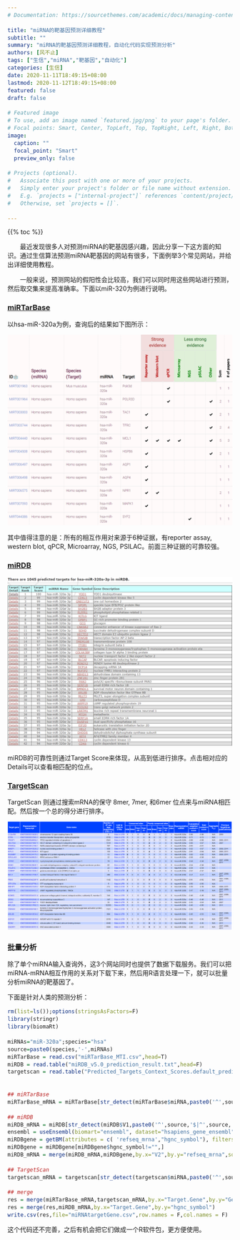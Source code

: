 ```yaml
---
# Documentation: https://sourcethemes.com/academic/docs/managing-content/

title: "miRNA的靶基因预测详细教程"
subtitle: ""
summary: "miRNA的靶基因预测详细教程，自动化代码实现预测分析"
authors: [风不止]
tags: ["生信","miRNA","靶基因","自动化"]
categories: [生信]
date: 2020-11-11T18:49:15+08:00
lastmod: 2020-11-12T18:49:15+08:00
featured: false
draft: false

# Featured image
# To use, add an image named `featured.jpg/png` to your page's folder.
# Focal points: Smart, Center, TopLeft, Top, TopRight, Left, Right, BottomLeft, Bottom, BottomRight.
image:
  caption: ""
  focal_point: "Smart"
  preview_only: false

# Projects (optional).
#   Associate this post with one or more of your projects.
#   Simply enter your project's folder or file name without extension.
#   E.g. `projects = ["internal-project"]` references `content/project/deep-learning/index.md`.
#   Otherwise, set `projects = []`.

---
```


{{% toc %}}

　　最近发现很多人对预测miRNA的靶基因感兴趣，因此分享一下这方面的知识。通过生信算法预测miRNA靶基因的网站有很多，下面例举3个常见网站，并给出详细使用教程。

　　一般来说，预测网站的假阳性会比较高，我们可以同时用这些网站进行预测，然后取交集来提高准确率。下面以miR-320为例进行说明。

### [miRTarBase](http://mirtarbase.cuhk.edu.cn/php/index.php)

以hsa-miR-320a为例，查询后的结果如下图所示：

![miRTarBase例子](20201112210815.png)

其中值得注意的是：所有的相互作用对来源于6种证据，有reporter assay, western blot, qPCR, Microarray, NGS, PSILAC。前面三种证据的可靠较强。



### [miRDB](http://www.mirdb.org/index.html)

![miRDB例子](20201112211031.png)

miRDB的可靠性则通过Target Score来体现，从高到低进行排序。点击相对应的Details可以查看相匹配的位点。



### [TargetScan](http://www.targetscan.org/vert_72/)

TargetScan 则通过搜索mRNA的保守 8mer, 7mer, 和6mer 位点来与miRNA相匹配。然后按一个总的得分进行排序。

![TargetScan例子](20201112083335140.png)



### 批量分析

除了单个miRNA输入查询外，这3个网站同时也提供了数据下载服务。我们可以把miRNA-mRNA相互作用的关系对下载下来，然后用R语言处理一下，就可以批量分析miRNA的靶基因了。

下面是针对人类的预测分析：

```R
rm(list=ls());options(stringsAsFactors=F)
library(stringr)
library(biomaRt)

miRNAs="miR-320a";species="hsa"
source=paste0(species,'-',miRNAs)
miRTarBase = read.csv("miRTarBase_MTI.csv",head=T)
miRDB = read.table("miRDB_v5.0_prediction_result.txt",head=F)
targetscan = read.table("Predicted_Targets_Context_Scores.default_predictions.txt",head=T,sep="\t")


## miRTarBase
miRTarBase_mRNA = miRTarBase[str_detect(miRTarBase$miRNA,paste0('^',source,'$|^',source,'-[35]p')),]

## miRDB
miRDB_mRNA = miRDB[str_detect(miRDB$V1,paste0('^',source,'$|^',source,'-[35]p')),] 
ensembl = useEnsembl(biomart="ensembl", dataset="hsapiens_gene_ensembl")
miRDBgene = getBM(attributes = c( 'refseq_mrna',"hgnc_symbol"), filters = 'refseq_mrna', values = unique(miRDB_mRNA$V2), mart = ensembl)
miRDBgene = miRDBgene[miRDBgene$hgnc_symbol!="",]
miRDB_mRNA = merge(miRDB_mRNA,miRDBgene,by.x="V2",by.y="refseq_mrna",sort=F)

## TargetScan
targetscan_mRNA = targetscan[str_detect(targetscan$miRNA,paste0('^',source,'$|^',source,'-[35]p')),]

## merge
res = merge(miRTarBase_mRNA,targetscan_mRNA,by.x="Target.Gene",by.y="Gene.Symbol")
res = merge(res,miRDB_mRNA,by.x="Target.Gene",by.y="hgnc_symbol")
write.csv(res,file="miRNAtargetGene.csv",row.names = F,col.names = F)

```

这个代码还不完善，之后有机会把它们做成一个R软件包，更方便使用。